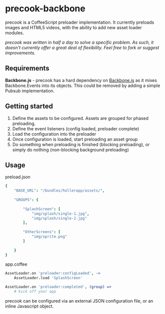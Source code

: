 # precook-backbone
precook is a CoffeeScript preloader implementation. It currently preloads images and HTML5 videos, with the ability to add new asset loader modules.

_precook was written in half a day to solve a specific problem. As such, it doesn't currently offer a great deal of flexibility. Feel free to fork or suggest improvements._

## Requirements
**Backbone.js** - precook has a hard dependency on [Backbone.js](/documentcloud/backbone) as it mixes Backbone.Events into its objects. This could be removed by adding a simple Pubsub implementation.

## Getting started
1. Define the assets to be configured. Assets are grouped for phased preloading.
2. Define the event listeners (config loaded, preloader complete)
3. Load the configuration into the preloader
4. Once configuration is loaded, start preloading an asset group
5. Do something when preloading is finished (blocking preloading), or simply do nothing (non-blocking background preloading)

## Usage
preload.json

```coffeescript
{
    "BASE_URL": "/bundles/hollerapp/assets/",
    
    "GROUPS": {
        
        "SplashScreen": [
            "img/splash/single-1.jpg",
            "img/splash/single-2.jpg"
        ],
        
        "OtherScreens": [
            "img/sprite.png"
        ]
        
    }
}
```

app.coffee

```coffeescript
AssetLoader.on 'preloader:configLoaded', ->
    AssetLoader.load 'SplashScreen'

AssetLoader.on 'preloader:completed', (group) =>
    # kick off your app
```

precook can be configured via an external JSON configuration file, or an inline Javascript object.